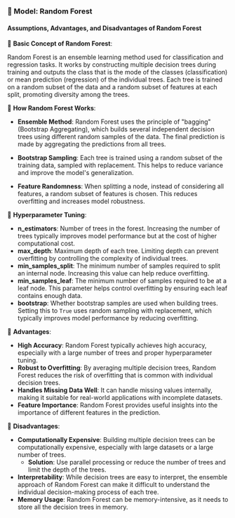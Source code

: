 ### 🔹 Model: Random Forest
#### Assumptions, Advantages, and Disadvantages of Random Forest

🔹 **Basic Concept of Random Forest**:

Random Forest is an ensemble learning method used for classification and regression tasks. It works by constructing multiple decision trees during training and outputs the class that is the mode of the classes (classification) or mean prediction (regression) of the individual trees. Each tree is trained on a random subset of the data and a random subset of features at each split, promoting diversity among the trees.

🔹 **How Random Forest Works**:

- **Ensemble Method**: Random Forest uses the principle of "bagging" (Bootstrap Aggregating), which builds several independent decision trees using different random samples of the data. The final prediction is made by aggregating the predictions from all trees.
  
- **Bootstrap Sampling**: Each tree is trained using a random subset of the training data, sampled with replacement. This helps to reduce variance and improve the model's generalization.

- **Feature Randomness**: When splitting a node, instead of considering all features, a random subset of features is chosen. This reduces overfitting and increases model robustness.

🔹 **Hyperparameter Tuning**:

- **n_estimators**: Number of trees in the forest. Increasing the number of trees typically improves model performance but at the cost of higher computational cost.
- **max_depth**: Maximum depth of each tree. Limiting depth can prevent overfitting by controlling the complexity of individual trees.
- **min_samples_split**: The minimum number of samples required to split an internal node. Increasing this value can help reduce overfitting.
- **min_samples_leaf**: The minimum number of samples required to be at a leaf node. This parameter helps control overfitting by ensuring each leaf contains enough data.
- **bootstrap**: Whether bootstrap samples are used when building trees. Setting this to `True` uses random sampling with replacement, which typically improves model performance by reducing overfitting.

🔹 **Advantages**:

- **High Accuracy**: Random Forest typically achieves high accuracy, especially with a large number of trees and proper hyperparameter tuning.
- **Robust to Overfitting**: By averaging multiple decision trees, Random Forest reduces the risk of overfitting that is common with individual decision trees.
- **Handles Missing Data Well**: It can handle missing values internally, making it suitable for real-world applications with incomplete datasets.
- **Feature Importance**: Random Forest provides useful insights into the importance of different features in the prediction.

🔹 **Disadvantages**:

- **Computationally Expensive**: Building multiple decision trees can be computationally expensive, especially with large datasets or a large number of trees.
    - **Solution**: Use parallel processing or reduce the number of trees and limit the depth of the trees.
- **Interpretability**: While decision trees are easy to interpret, the ensemble approach of Random Forest can make it difficult to understand the individual decision-making process of each tree.
- **Memory Usage**: Random Forest can be memory-intensive, as it needs to store all the decision trees in memory.